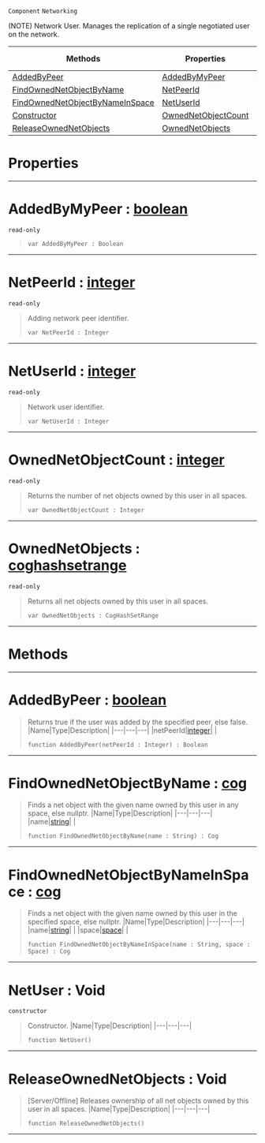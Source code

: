  `Component` `Networking`



(NOTE) Network User. Manages the replication of a single negotiated user on the network.

|Methods|Properties|Base Classes|Derived Classes|
|---|---|---|---|
|[ AddedByPeer](https://github.com/zeroengineteam/ZeroDocs/code_reference/class_reference/netuser.markdown#addedbypeer-zero-engine)|[ AddedByMyPeer](https://github.com/zeroengineteam/ZeroDocs/code_reference/class_reference/netuser.markdown#addedbymypeer-zero-engin)|[netobject](https://github.com/zeroengineteam/ZeroDocs/code_reference/class_reference/netobject.markdown)| |
|[ FindOwnedNetObjectByName](https://github.com/zeroengineteam/ZeroDocs/code_reference/class_reference/netuser.markdown#findownednetobjectbyname)|[ NetPeerId](https://github.com/zeroengineteam/ZeroDocs/code_reference/class_reference/netuser.markdown#netpeerid-zero-engine-do)| | |
|[ FindOwnedNetObjectByNameInSpace](https://github.com/zeroengineteam/ZeroDocs/code_reference/class_reference/netuser.markdown#findownednetobjectbyname)|[ NetUserId](https://github.com/zeroengineteam/ZeroDocs/code_reference/class_reference/netuser.markdown#netuserid-zero-engine-do)| | |
|[ Constructor](https://github.com/zeroengineteam/ZeroDocs/code_reference/class_reference/netuser.markdown#netuser-void)|[ OwnedNetObjectCount](https://github.com/zeroengineteam/ZeroDocs/code_reference/class_reference/netuser.markdown#ownednetobjectcount-zero)| | |
|[ ReleaseOwnedNetObjects](https://github.com/zeroengineteam/ZeroDocs/code_reference/class_reference/netuser.markdown#releaseownednetobjects-v)|[ OwnedNetObjects](https://github.com/zeroengineteam/ZeroDocs/code_reference/class_reference/netuser.markdown#ownednetobjects-zero-eng)| | |


 #  Properties


---  
 #  AddedByMyPeer : [boolean](https://github.com/zeroengineteam/ZeroDocs/code_reference/zilch_base_types/boolean.markdown)

 `read-only`

> 
> ``` lang=cpp, name=Zilch
> var AddedByMyPeer : Boolean


---  
 #  NetPeerId : [integer](https://github.com/zeroengineteam/ZeroDocs/code_reference/zilch_base_types/integer.markdown)

 `read-only`

> Adding network peer identifier.
> ``` lang=cpp, name=Zilch
> var NetPeerId : Integer


---  
 #  NetUserId : [integer](https://github.com/zeroengineteam/ZeroDocs/code_reference/zilch_base_types/integer.markdown)

 `read-only`

> Network user identifier.
> ``` lang=cpp, name=Zilch
> var NetUserId : Integer


---  
 #  OwnedNetObjectCount : [integer](https://github.com/zeroengineteam/ZeroDocs/code_reference/zilch_base_types/integer.markdown)

 `read-only`

> Returns the number of net objects owned by this user in all spaces.
> ``` lang=cpp, name=Zilch
> var OwnedNetObjectCount : Integer


---  
 #  OwnedNetObjects : [coghashsetrange](https://github.com/zeroengineteam/ZeroDocs/code_reference/class_reference/coghashsetrange.markdown)

 `read-only`

> Returns all net objects owned by this user in all spaces.
> ``` lang=cpp, name=Zilch
> var OwnedNetObjects : CogHashSetRange


---  
 #  Methods


---  
 #  AddedByPeer : [boolean](https://github.com/zeroengineteam/ZeroDocs/code_reference/zilch_base_types/boolean.markdown)

> Returns true if the user was added by the specified peer, else false.
> |Name|Type|Description|
> |---|---|---|
> |netPeerId|[integer](https://github.com/zeroengineteam/ZeroDocs/code_reference/zilch_base_types/integer.markdown)| |
> ``` lang=cpp, name=Zilch
> function AddedByPeer(netPeerId : Integer) : Boolean
> ``` 


---  
 #  FindOwnedNetObjectByName : [cog](https://github.com/zeroengineteam/ZeroDocs/code_reference/class_reference/cog.markdown)

> Finds a net object with the given name owned by this user in any space, else nullptr.
> |Name|Type|Description|
> |---|---|---|
> |name|[string](https://github.com/zeroengineteam/ZeroDocs/code_reference/zilch_base_types/string.markdown)| |
> ``` lang=cpp, name=Zilch
> function FindOwnedNetObjectByName(name : String) : Cog
> ``` 


---  
 #  FindOwnedNetObjectByNameInSpace : [cog](https://github.com/zeroengineteam/ZeroDocs/code_reference/class_reference/cog.markdown)

> Finds a net object with the given name owned by this user in the specified space, else nullptr.
> |Name|Type|Description|
> |---|---|---|
> |name|[string](https://github.com/zeroengineteam/ZeroDocs/code_reference/zilch_base_types/string.markdown)| |
> |space|[space](https://github.com/zeroengineteam/ZeroDocs/code_reference/class_reference/space.markdown)| |
> ``` lang=cpp, name=Zilch
> function FindOwnedNetObjectByNameInSpace(name : String, space : Space) : Cog
> ``` 


---  
 #  NetUser : Void

 `constructor`

> Constructor.
> |Name|Type|Description|
> |---|---|---|
> ``` lang=cpp, name=Zilch
> function NetUser()
> ``` 


---  
 #  ReleaseOwnedNetObjects : Void

> [Server/Offline] Releases ownership of all net objects owned by this user in all spaces.
> |Name|Type|Description|
> |---|---|---|
> ``` lang=cpp, name=Zilch
> function ReleaseOwnedNetObjects()
> ``` 


---  
 

 
